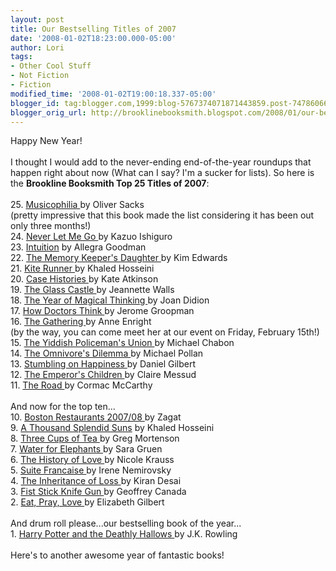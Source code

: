 ```yaml
---
layout: post
title: Our Bestselling Titles of 2007
date: '2008-01-02T18:23:00.000-05:00'
author: Lori
tags:
- Other Cool Stuff
- Not Fiction
- Fiction
modified_time: '2008-01-02T19:00:18.337-05:00'
blogger_id: tag:blogger.com,1999:blog-5767374071871443859.post-7478606656350193136
blogger_orig_url: http://brooklinebooksmith.blogspot.com/2008/01/our-bestselling-titles-of-2007.html
---
```


Happy New Year!<br /><br />I thought I would add to the never-ending end-of-the-year roundups that happen right about now (What can I say? I'm a sucker for lists). So here is the <strong>Brookline Booksmith Top 25 Titles of 2007</strong>:<br /><br />25. <a href="http://brookline.booksense.com/NASApp/store/Product?s=showproduct&amp;isbn=9781400040810">Musicophilia </a>by Oliver Sacks<br />(pretty impressive that this book made the list considering it has been out only three months!)<br />24. <a href="http://brookline.booksense.com/NASApp/store/Product?s=showproduct&amp;isbn=9781400078776">Never Let Me Go </a>by Kazuo Ishiguro<br />23. <a href="http://brookline.booksense.com/NASApp/store/Product?s=showproduct&amp;isbn=9780385336109">Intuition</a> by Allegra Goodman<br />22. <a href="http://brookline.booksense.com/NASApp/store/Product?s=showproduct&amp;isbn=9780143037149">The Memory Keeper's Daughter </a>by Kim Edwards<br />21. <a href="http://brookline.booksense.com/NASApp/store/Product?s=showproduct&amp;isbn=9781594480003">Kite Runner </a>by Khaled Hosseini<br />20. <a href="http://brookline.booksense.com/NASApp/store/Product?s=showproduct&amp;isbn=9780316010702">Case Histories </a>by Kate Atkinson<br />19. <a href="http://brookline.booksense.com/NASApp/store/Product?s=showproduct&amp;isbn=9780743247542">The Glass Castle </a>by Jeannette Walls<br />18. <a href="http://brookline.booksense.com/NASApp/store/Product?s=showproduct&amp;isbn=9781400078431">The Year of Magical Thinking </a>by Joan Didion<br />17. <a href="http://brookline.booksense.com/NASApp/store/Product?s=showproduct&amp;isbn=9780618610037">How Doctors Think </a>by Jerome Groopman<br />16. <a href="http://brookline.booksense.com/NASApp/store/Product?s=showproduct&amp;isbn=9780802170392">The Gathering </a>by Anne Enright<br />(by the way, you can come meet her at our event on Friday, February 15th!)<br />15. <a href="http://brookline.booksense.com/NASApp/store/Product?s=showproduct&amp;isbn=9780007149827">The Yiddish Policeman's Union </a>by Michael Chabon<br />14. <a href="http://brookline.booksense.com/NASApp/store/Product?s=showproduct&amp;isbn=9780143038580">The Omnivore's Dilemma </a>by Michael Pollan<br />13. <a href="http://brookline.booksense.com/NASApp/store/Product?s=showproduct&amp;isbn=9781400077427">Stumbling on Happiness </a>by Daniel Gilbert<br />12. <a href="http://brookline.booksense.com/NASApp/store/Product?s=showproduct&amp;isbn=9780307276667">The Emperor's Children </a>by Claire Messud<br />11. <a href="http://brookline.booksense.com/NASApp/store/Product?s=showproduct&amp;isbn=9780307387899">The Road </a>by Cormac McCarthy<br /><br />And now for the top ten...<br />10. <a href="http://brookline.booksense.com/NASApp/store/Product?s=showproduct&amp;isbn=9781570068638">Boston Restaurants 2007/08 </a>by Zagat<br /> 9. <a href="http://brookline.booksense.com/NASApp/store/Product?s=showproduct&amp;isbn=9781594489501">A Thousand Splendid Suns</a> by Khaled Hosseini<br /> 8. <a href="http://brookline.booksense.com/NASApp/store/Product?s=showproduct&amp;isbn=9780143038252">Three Cups of Tea </a>by Greg Mortenson<br /> 7. <a href="http://brookline.booksense.com/NASApp/store/Product?s=showproduct&amp;isbn=9781565125605">Water for Elephants </a>by Sara Gruen<br /> 6. <a href="http://brookline.booksense.com/NASApp/store/Product?s=showproduct&amp;isbn=9780393328622">The History of Love </a>by Nicole Krauss<br /> 5. <a href="http://brookline.booksense.com/NASApp/store/Product?s=showproduct&amp;isbn=9781400096275">Suite Francaise </a>by Irene Nemirovsky<br /> 4. <a href="http://brookline.booksense.com/NASApp/store/Product?s=showproduct&amp;isbn=9780802142818">The Inheritance of Loss </a>by Kiran Desai<br /> 3. <a href="http://brookline.booksense.com/NASApp/store/Product?s=showproduct&amp;isbn=9780807004234">Fist Stick Knife Gun </a>by Geoffrey Canada<br /> 2. <a href="http://brookline.booksense.com/NASApp/store/Product?s=showproduct&amp;isbn=9780143038412">Eat, Pray, Love </a>by Elizabeth Gilbert<br /><br />And drum roll please...our bestselling book of the year...<br />1. <a href="http://brookline.booksense.com/NASApp/store/Product?s=showproduct&amp;isbn=9780545010221">Harry Potter and the Deathly Hallows </a>by J.K. Rowling<br /><br />Here's to another awesome year of fantastic books!